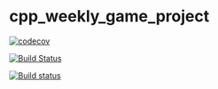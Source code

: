 # cpp_weekly_game_project

[![codecov](https://codecov.io/gh/lefticus/cpp_weekly_game_project/branch/master/graph/badge.svg)](https://codecov.io/gh/lefticus/cpp_weekly_game_project)

[![Build Status](https://travis-ci.org/lefticus/cpp_weekly_game_project.svg?branch=master)](https://travis-ci.org/lefticus/cpp_weekly_game_project)

[![Build status](https://ci.appveyor.com/api/projects/status/ro4lbfoa7n0sy74c/branch/master?svg=true)](https://ci.appveyor.com/project/lefticus/cpp-weekly-game-project/branch/master)
